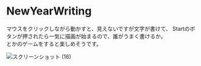 # NewYearWriting
マウスをクリックしながら動かすと、見えないですが文字が書けて、
Startのボタンが押されたら一気に描画が始まるので、誰がうまく書けるか。  
とかのゲームをすると楽しめそうです。

![スクリーンショット (16)](https://user-images.githubusercontent.com/83821881/211540541-0ccbade8-6cf3-45ad-96d6-1d554b8906c1.png)
